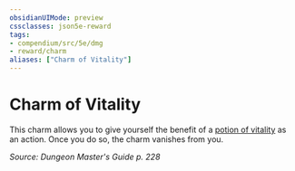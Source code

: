 ```yaml
---
obsidianUIMode: preview
cssclasses: json5e-reward
tags:
- compendium/src/5e/dmg
- reward/charm
aliases: ["Charm of Vitality"]
---
```

# Charm of Vitality

This charm allows you to give yourself the benefit of a [potion of vitality](/3-Mechanics/CLI/items/potion-of-vitality.md) as an action. Once you do so, the charm vanishes from you.

*Source: Dungeon Master's Guide p. 228*